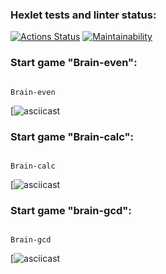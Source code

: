### Hexlet tests and linter status:
[![Actions Status](https://github.com/ORiverB/frontend-project-44/workflows/hexlet-check/badge.svg)](https://github.com/ORiverB/frontend-project-44/actions)
[![Maintainability](https://api.codeclimate.com/v1/badges/692879786ca87b1f0465/maintainability)](https://codeclimate.com/github/ORiverB/frontend-project-44/maintainability)

### Start game "Brain-even":
```

Brain-even
```
[![asciicast](https://asciinema.org/a/egYisQGH1UBmUx6NlExWchDTF)

### Start game "Brain-calc":
```

Brain-calc
```
[![asciicast](https://asciinema.org/a/5LcXRN1JukNhyHb7WtZlHrpM8)
### Start game "brain-gcd":
```

Brain-gcd
```
[![asciicast](https://asciinema.org/a/CBEHXxhcVg98AxlOI7KVXA7Ah)

